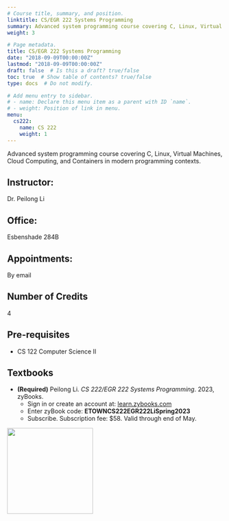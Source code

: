 ```yaml
---
# Course title, summary, and position.
linktitle: CS/EGR 222 Systems Programming
summary: Advanced system programming course covering C, Linux, Virtual Machines, Cloud Computing, and Containers in modern programming contexts.
weight: 3

# Page metadata.
title: CS/EGR 222 Systems Programming
date: "2018-09-09T00:00:00Z"
lastmod: "2018-09-09T00:00:00Z"
draft: false  # Is this a draft? true/false
toc: true  # Show table of contents? true/false
type: docs  # Do not modify.

# Add menu entry to sidebar.
# - name: Declare this menu item as a parent with ID `name`.
# - weight: Position of link in menu.
menu:
  cs222:
    name: CS 222
    weight: 1
---
```



Advanced system programming course covering C, Linux, Virtual Machines, Cloud Computing, and Containers in modern programming contexts.

## Instructor:

Dr. Peilong Li

## Office:

Esbenshade 284B

## Appointments:

By email

## Number of Credits

4

## Pre-requisites

* CS 122 Computer Science II

## Textbooks

* **(Required)** Peilong Li.
*CS 222/EGR 222 Systems Programming*.
2023, zyBooks.
  * Sign in or create an account at: [learn.zybooks.com](https://learn.zybooks.com)
  * Enter zyBook code: **ETOWNCS222EGR222LiSpring2023**
  * Subscribe. Subscription fee: $58. Valid through end of May.
<img src="https://peilong.github.io/img/cs222_textbook.png" width="200">
